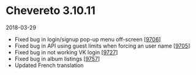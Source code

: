 # Chevereto 3.10.11

2018-03-29

- Fixed bug in login/signup pop-up menu off-screen [[9706](https://chevereto.com/community/threads/9706/)]
- Fixed bug in API using guest limits when forcing an user name [[9705](https://chevereto.com/community/threads/9705/)]
- Fixed bug in not working VK login [[9727](https://chevereto.com/community/threads/9727/)]
- Fixed bug in album listings [[9757](https://chevereto.com/community/threads/9757/)]
- Updated French translation
